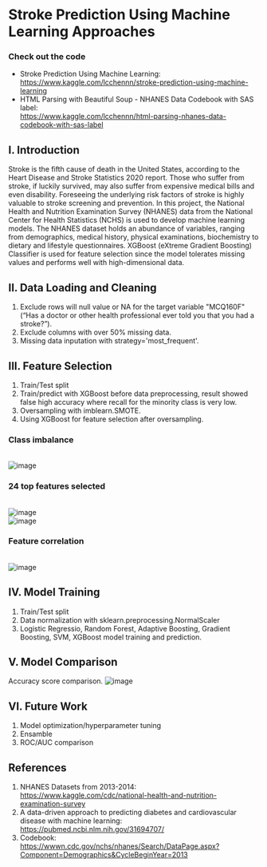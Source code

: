 # Stroke Prediction Using Machine Learning Approaches

### Check out the code
- Stroke Prediction Using Machine Learning:
<br> https://www.kaggle.com/lcchennn/stroke-prediction-using-machine-learning
- HTML Parsing with Beautiful Soup - NHANES Data Codebook with SAS label:
<br> https://www.kaggle.com/lcchennn/html-parsing-nhanes-data-codebook-with-sas-label

## I. Introduction
Stroke is the fifth cause of death in the United States, according to the Heart Disease and Stroke Statistics 2020 report. Those who suffer from stroke, if luckily survived, may also suffer from expensive medical bills and even disability. Foreseeing the underlying risk factors of stroke is highly valuable to stroke screening and prevention. In this project, the National Health and Nutrition Examination Survey (NHANES) data from the National Center for Health Statistics (NCHS) is used to develop machine learning models. The NHANES dataset holds an abundance of variables, ranging from demographics, medical history, physical examinations, biochemistry to dietary and lifestyle questionnaires. XGBoost (eXtreme Gradient Boosting) Classifier is used for feature selection since the model tolerates missing values and performs well with high-dimensional data. 

## II. Data Loading and Cleaning
1. Exclude rows will null value or NA for the target variable "MCQ160F" (“Has a doctor or other health professional ever told you that you had a stroke?”).
2. Exclude columns with over 50% missing data.
3. Missing data inputation with strategy='most_frequent'.

## III. Feature Selection
1. Train/Test split
2. Train/predict with XGBoost before data preprocessing, result showed false high accuracy where recall for the minority class is very low.
3. Oversampling with imblearn.SMOTE.
4. Using XGBoost for feature selection after oversampling.

### Class imbalance
<br>![image](https://user-images.githubusercontent.com/52438350/111051693-fd0d2000-8409-11eb-9400-b0ec04a2c94b.png)

### 24 top features selected
<br>![image](https://user-images.githubusercontent.com/52438350/111051692-f1b9f480-8409-11eb-9d7a-9b42bd341750.png)
<br>![image](https://user-images.githubusercontent.com/52438350/111051618-41e48700-8409-11eb-8fd4-d60754fc8c8f.png)

### Feature correlation
<br>![image](https://user-images.githubusercontent.com/52438350/111051240-7c005980-8406-11eb-8438-fad1f162e128.png)

## IV. Model Training
1. Train/Test split
2. Data normalization with sklearn.preprocessing.NormalScaler
3. Logistic Regressio, Random Forest, Adaptive Boosting, Gradient Boosting, SVM, XGBoost model training and prediction.

## V. Model Comparison
Accuracy score comparison.
![image](https://user-images.githubusercontent.com/52438350/111051245-90445680-8406-11eb-898f-775861bb53b5.png)

## VI. Future Work
1. Model optimization/hyperparameter tuning
2. Ensamble
3. ROC/AUC comparison

## References
1. NHANES Datasets from 2013-2014:
<br>https://www.kaggle.com/cdc/national-health-and-nutrition-examination-survey
2. A data-driven approach to predicting diabetes and cardiovascular disease with machine learning:
<br>https://pubmed.ncbi.nlm.nih.gov/31694707/
3. Codebook:
<br>https://wwwn.cdc.gov/nchs/nhanes/Search/DataPage.aspx?Component=Demographics&CycleBeginYear=2013

